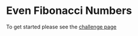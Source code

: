 # Even Fibonacci Numbers

To get started please see the [challenge page](https://projecteuler.net/problem=2)
